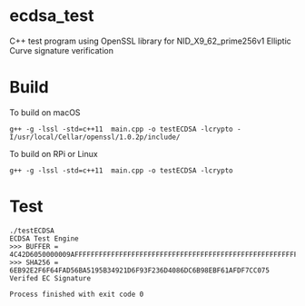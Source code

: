 # ecdsa_test
C++ test program using OpenSSL library for NID_X9_62_prime256v1 Elliptic Curve signature verification

# Build
To build on macOS
```
g++ -g -lssl -std=c++11  main.cpp -o testECDSA -lcrypto -I/usr/local/Cellar/openssl/1.0.2p/include/
```

To build on RPi or Linux
```
g++ -g -lssl -std=c++11  main.cpp -o testECDSA -lcrypto
```

# Test

```
./testECDSA
ECDSA Test Engine  
>>> BUFFER = 4C42D6050000009AFFFFFFFFFFFFFFFFFFFFFFFFFFFFFFFFFFFFFFFFFFFFFFFFFFFFFFFFFFFFFFFF000102030405060708090A0B0C0D0E0F101112131415161718191A1B1C1D1E1F000000
>>> SHA256 = 6EB92E2F6F64FAD56BA5195B34921D6F93F236D4086DC6B98EBF61AFDF7CC075
Verifed EC Signature

Process finished with exit code 0
```
